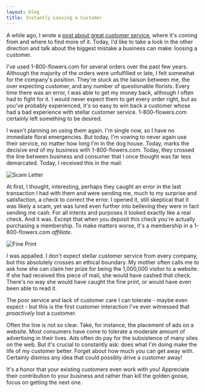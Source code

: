 ```yaml
---
layout: blog
title: Instantly Loosing a Customer
---
```

A while ago, I wrote a [post about great customer service](http://avandamiri.com/2009/06/08/the-pursuit-of-happiness-through-outstanding-customer-service.html), where it's coming from and where to find more of it. Today, I'd like to take a look in the other direction and talk about the biggest mistake a business can make: loosing a customer.

I've used 1-800-flowers.com for several orders over the past few years. Although the majority of the orders were unfulfilled or late, I felt somewhat for the company's position. They're stuck as the liaison between me, the over expecting customer, and any number of questionable florists. Every time there was an error, I was able to get my money back, although I often had to fight for it. I would never expect them to get every order right, but as you've probably experienced, it's so easy to win back a customer whose had a bad experience with stellar customer service. 1-800-flowers.com certainly left something to be desired.

I wasn't planning on using them again. I'm single now, so I have no immediate floral emergencies. But today, I'm vowing to never again use their service, no matter how long I'm in the dog house. Today, marks the decisive end of my business with 1-800-flowers.com. Today, they crossed the line between business and consumer that I once thought was far less demarcated. Today, I received this in the mail:

![Scam Letter](http://farm5.static.flickr.com/4061/4266183499_82010da51a.jpg)

At first, I thought, interesting, perhaps they caught an error in the last transaction I had with them and were sending me, much to my surprise and satisfaction, a check to correct the error. I opened it, still skeptical that it was likely a scam, yet was lured even further into believing they were in fact sending me cash. For all intents and purposes it looked exactly like a real check. And it was. Except that when you deposit this check you're actually purchasing a membership. To make matters worse, it's a membership in a 1-800-flowers.com _affiliate_.

![Fine Print](http://farm3.static.flickr.com/2714/4266944920_e73bb25483_o.png)

I was appalled. I don't expect stellar customer service from every company, but this absolutely crosses an ethical boundary. My mother often calls me to ask how she can claim her prize for being the 1,000,000 visitor to a website. If she had received this piece of mail, she would have cashed that check. There's no way she would have caught the fine print, or would have even been able to read it.

The poor service and lack of customer care I can tolerate - maybe even expect - but this is the first customer interaction I've ever witnessed that _proactively_ lost a customer.

Often the line is not so clear. Take, for instance, the placement of ads on a website. Most consumers have come to tolerate a moderate amount of advertising in their lives. Ads often do pay for the subsistence of many sites on the web. But it's crucial to constantly ask: does what I'm doing make the life of my customer better. Forget about how much you can get away with. Certainly dismiss any idea that could possibly drive a customer away!

It's a honor that your existing customers even work with you! Appreciate their contribution to your business and rather than kill the golden goose, focus on getting the next one.
